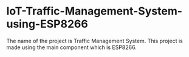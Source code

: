 # IoT-Traffic-Management-System-using-ESP8266
The name of the project is Traffic Management System. This project is made using the main component which is ESP8266.
